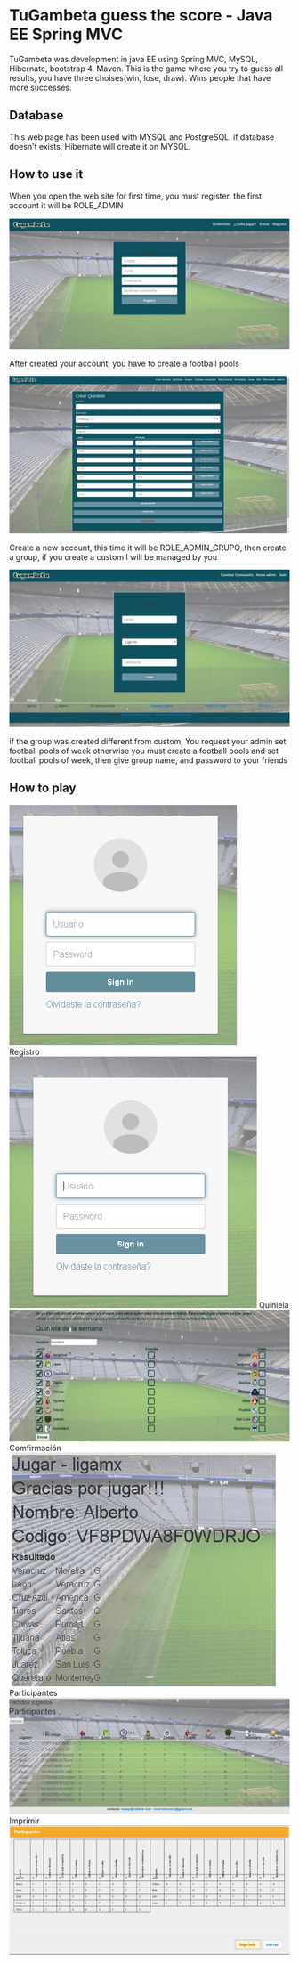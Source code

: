 <H1>TuGambeta guess the score - Java EE Spring MVC </H1>
<p>
TuGambeta  was development in java EE using Spring MVC, MySQL, Hibernate, bootstrap 4, Maven.
This is  the game where you try to guess all results, you have three choises(win, lose, draw). Wins people that have more  successes.
</p>
<H2>
Database
</H2>
<p>This web page has been used with MYSQL and PostgreSQL. if database doesn't exists, Hibernate will create it  on MYSQL.</p>

<H2> How to use it</H2>

<p>When you open the web site for first time, you must register. the first account it will be ROLE_ADMIN </p>

![image 1](https://github.com/muqui/tugambeta_quiniela_java_springMCV/blob/master/screenshots/image_1.jpg  "Login")
<p>After created your account, you have to create a football pools</p>

![image 2](https://github.com/muqui/tugambeta_quiniela_java_springMCV/blob/master/screenshots/image_2.jpg  "Create")

<p>Create a new account, this time it  will be ROLE_ADMIN_GRUPO, then create a group, if you create a custom I will be managed by you</p>

![image 3](https://github.com/muqui/tugambeta_quiniela_java_springMCV/blob/master/screenshots/image_3.jpg  "group")

<p>if the group was created different from custom, You request your admin set football pools of week  otherwise you must create a  football pools and set  football pools of week, then give  group name, and password  to your friends</p>

<H2>
How to play
</H2>


![alt text](https://github.com/muqui/tugambeta_quiniela_java_springMCV/blob/master/screenshots/login.png)
<br>
Registro
<br>
![alt text](https://github.com/muqui/tugambeta_quiniela_java_springMCV/blob/master/screenshots/registro.png)
Quiniela
<br>
![alt text](https://github.com/muqui/tugambeta_quiniela_java_springMCV/blob/master/screenshots/quiniela.png)
Comfirmación
<br>
![alt text](https://github.com/muqui/tugambeta_quiniela_java_springMCV/blob/master/screenshots/jugar.png)
Participantes
<br>
![alt text](https://github.com/muqui/tugambeta_quiniela_java_springMCV/blob/master/screenshots/participantes.png)
Imprimir
<br>
![alt text](https://github.com/muqui/tugambeta_quiniela_java_springMCV/blob/master/screenshots/Imprimir.png)
